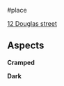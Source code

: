 #place

[12 Douglas street](https://www.google.com/maps/@43.5467259,-80.2488542,3a,75y,88.87h,88.66t/data=!3m6!1e1!3m4!1sNjbQf7JY55uGXWxARKMxrw!2e0!7i16384!8i8192?entry=ttu&g_ep=EgoyMDI0MDkxMS4wIKXMDSoASAFQAw%3D%3D)

## Aspects

**Cramped**

**Dark**